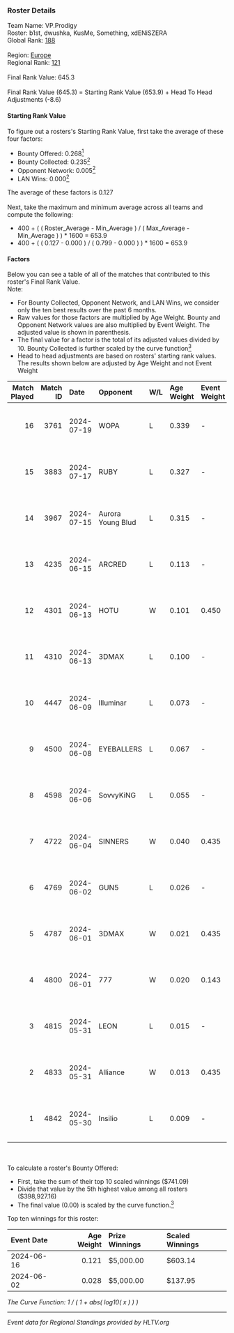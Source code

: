 ### Roster Details<br />
Team Name: VP.Prodigy<br />
Roster: b1st, dwushka, KusMe, Something, xdENiSZERA<br />
Global Rank: [188](../../standings_global_2024_11_25.md)<br />
<br />
Region: [Europe]( ../../standings_europe_2024_11_25.md)<br />
Regional Rank: [121]( ../../standings_europe_2024_11_25.md)<br />
<br />
Final Rank Value:  645.3<br />
<br />
Final Rank Value (645.3) = Starting Rank Value (653.9) + Head To Head Adjustments (-8.6)<br />

#### Starting Rank Value<br />
To figure out a rosters's Starting Rank Value, first take the average of these four factors:<br />
- Bounty Offered: 0.268[<sup>1</sup>](#table2)
- Bounty Collected: 0.235[<sup>2</sup>](#table1)
- Opponent Network: 0.005[<sup>2</sup>](#table1)
- LAN Wins: 0.000[<sup>2</sup>](#table1)

The average of these factors is 0.127<br />
<br />
Next, take the maximum and minimum average across all teams and compute the following:<br />
- 400 + ( ( Roster_Average - Min_Average ) / ( Max_Average - Min_Average ) ) * 1600 = 653.9
- 400 + ( ( 0.127 - 0.000 ) / ( 0.799 - 0.000 ) ) * 1600 = 653.9


#### Factors<br />
Below you can see a table of all of the matches that contributed to this roster's Final Rank Value.<br />
Note:<br />

- For Bounty Collected, Opponent Network, and LAN Wins, we consider only the ten best results over the past 6 months.
- Raw values for those factors are multiplied by Age Weight. Bounty and Opponent Network values are also multiplied by Event Weight. The adjusted value is shown in parenthesis.
- The final value for a factor is the total of its adjusted values divided by 10. Bounty Collected is further scaled by the curve function[<sup>3</sup>](#curveFunction)
- Head to head adjustments are based on rosters' starting rank values. The results shown below are adjusted by Age Weight and not Event Weight
<span id="table1"></span><br />


| Match Played | Match ID | Date       | Opponent          | W/L | Age Weight | Event Weight | Bounty Collected | Opponent Network | LAN Wins  | H2H Adj. | Roster                                       |
| -: | -: | :- | :- | :- | :- | :- | :- | :- | :- | -: | :- |
|           16 |     3761 | 2024-07-19 | WOPA              | L   | 0.339      | -            | -                | -                | -         |    -3.45 | b1st, dwushka, KusMe, Something, xdENiSZERA  |
|           15 |     3883 | 2024-07-17 | RUBY              | L   | 0.327      | -            | -                | -                | -         |    -3.54 | dwushka, KusMe, shady, Something, xdENiSZERA |
|           14 |     3967 | 2024-07-15 | Aurora Young Blud | L   | 0.315      | -            | -                | -                | -         |    -2.15 | dwushka, KusMe, shady, Something, xdENiSZERA |
|           13 |     4235 | 2024-06-15 | ARCRED            | L   | 0.113      | -            | -                | -                | -         |    -1.01 | dwushka, KusMe, shady, Something, xdENiSZERA |
|           12 |     4301 | 2024-06-13 | HOTU              | W   | 0.101      | 0.450        | 0.002 (0.000)    | 0.506 (0.023)    | 0 (0.000) |     2.12 | dwushka, KusMe, shady, Something, xdENiSZERA |
|           11 |     4310 | 2024-06-13 | 3DMAX             | L   | 0.100      | -            | -                | -                | -         |    -0.02 | dwushka, KusMe, shady, Something, xdENiSZERA |
|           10 |     4447 | 2024-06-09 | Illuminar         | L   | 0.073      | -            | -                | -                | -         |    -0.22 | dwushka, KusMe, shady, Something, xdENiSZERA |
|            9 |     4500 | 2024-06-08 | EYEBALLERS        | L   | 0.067      | -            | -                | -                | -         |    -1.37 | dwushka, KusMe, shady, Something, xdENiSZERA |
|            8 |     4598 | 2024-06-06 | SovvyKiNG         | L   | 0.055      | -            | -                | -                | -         |    -0.95 | dwushka, KusMe, shady, Something, xdENiSZERA |
|            7 |     4722 | 2024-06-04 | SINNERS           | W   | 0.040      | 0.435        | 0.090 (0.002)    | 0.885 (0.015)    | 0 (0.000) |     1.21 | dwushka, KusMe, shady, Something, xdENiSZERA |
|            6 |     4769 | 2024-06-02 | GUN5              | L   | 0.026      | -            | -                | -                | -         |    -0.11 | dwushka, KusMe, shady, Something, xdENiSZERA |
|            5 |     4787 | 2024-06-01 | 3DMAX             | W   | 0.021      | 0.435        | 0.396 (0.004)    | 0.764 (0.007)    | 0 (0.000) |     0.67 | dwushka, KusMe, shady, Something, xdENiSZERA |
|            4 |     4800 | 2024-06-01 | 777               | W   | 0.020      | 0.143        | 0.000 (0.000)    | 0.007 (0.000)    | 0 (0.000) |     0.17 | dwushka, KusMe, shady, Something, xdENiSZERA |
|            3 |     4815 | 2024-05-31 | LEON              | L   | 0.015      | -            | -                | -                | -         |    -0.26 | dwushka, KusMe, shady, Something, xdENiSZERA |
|            2 |     4833 | 2024-05-31 | Alliance          | W   | 0.013      | 0.435        | 0.029 (0.000)    | 0.459 (0.003)    | 0 (0.000) |     0.35 | dwushka, KusMe, shady, Something, xdENiSZERA |
|            1 |     4842 | 2024-05-30 | Insilio           | L   | 0.009      | -            | -                | -                | -         |    -0.05 | dwushka, KusMe, shady, Something, xdENiSZERA |

<br />
<span id="table2"></span><br />
To calculate a roster's Bounty Offered:<br />

- First, take the sum of their top 10 scaled winnings ($741.09)
- Divide that value by the 5th highest value among all rosters ($398,927.16)
- The final value (0.00) is scaled by the curve function.[<sup>3</sup>](#curveFunction)

Top ten winnings for this roster:<br />

| Event Date | Age Weight | Prize Winnings | Scaled Winnings |
| :- | -: | :- | :- |
| 2024-06-16 |      0.121 | $5,000.00      | $603.14         |
| 2024-06-02 |      0.028 | $5,000.00      | $137.95         |


<span id="curveFunction"></span>_The Curve Function: 1 / ( 1 + abs( log10( x ) ) )_<br />

---
_Event data for Regional Standings provided by HLTV.org_<br />
